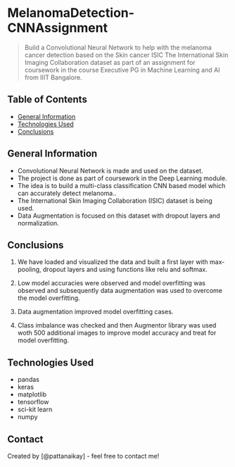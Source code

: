 # MelanomaDetection-CNNAssignment

> Build a Convolutional Neural Network to help with the melanoma cancer detection based on the Skin cancer ISIC The International Skin Imaging Collaboration dataset as part of an assignment for coursework in the course Executive PG in Machine Learning and AI from IIIT Bangalore. 


## Table of Contents
* [General Information](#general-information)
* [Technologies Used](#technologies-used)
* [Conclusions](#conclusions)

<!-- You can include any other section that is pertinent to your problem -->

## General Information
- Convolutional Neural Network is made and used on the dataset.
- The project is done as part of coursework in the Deep Learning module. 
- The idea is to build a multi-class classification CNN based model which can accurately detect melanoma.. 
- The International Skin Imaging Collaboration (ISIC) dataset is being used. 
- Data Augmentation is focused on this dataset with dropout layers and normalization. 

<!-- You don't have to answer all the questions - just the ones relevant to your project. -->

## Conclusions
1) We have loaded and visualized the data and built a first layer with max-pooling, dropout layers and using functions like relu and softmax. 

2) Low model accuracies were observed and model overfitting was observed and subsequently data augmentation was used to overcome the model overfitting. 

3) Data augmentation improved model overfitting cases.

4) Class imbalance was checked and then Augmentor library was used woth 500 additional images to improve model accuracy and treat for model overfitting.


<!-- You don't have to answer all the questions - just the ones relevant to your project. -->


## Technologies Used
- pandas
- keras
- matplotlib
- tensorflow
- sci-kit learn
- numpy

<!-- As the libraries versions keep on changing, it is recommended to mention the version of library used in this project -->

## Contact
Created by [@pattanaikay] - feel free to contact me!


<!-- Optional -->
<!-- ## License -->
<!-- This project is open source and available under the [... License](). -->

<!-- You don't have to include all sections - just the one's relevant to your project -->
